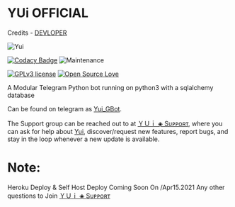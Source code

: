 # YUi OFFICIAL


Credits - [DEVLOPER](https://telegram.me/Net_SHELL)


![Yui](https://telegra.ph/file/fd91caf6f744344adec13.jpg)

[![Codacy Badge](https://app.codacy.com/project/badge/Grade/9b1165f6dc104c988126bdb92901979a)](https://www.codacy.com/gh/NetSHELL-Team/YUi_GBot_Global/dashboard?utm_source=github.com&amp;utm_medium=referral&amp;utm_content=NetSHELL-Team/YUi_GBot_Global&amp;utm_campaign=Badge_Grade)  ![Maintenance](https://img.shields.io/badge/Maintained%3F-yes-green.svg)

[![GPLv3 license](https://img.shields.io/badge/License-GPLv3-blue.svg)](https://perso.crans.org/besson/LICENSE.html) [![Open Source Love](https://badges.frapsoft.com/os/v3/open-source.png)](https://github.com/ellerbrock/open-source-badges/)


A Modular Telegram Python bot running on python3 with a sqlalchemy database 

Can be found on telegram as [Yui_GBot](https://t.me/Yui_GBot).

The Support group can be reached out to at [ＹＵｉ ◈ Sᴜᴘᴘᴏʀᴛ](https://t.me/Yui_Official), where you can ask for help about [Yui](https://t.me/Yui_GBot), discover/request new features, report bugs, and stay in the loop whenever a new update is available. 


# Note:

Heroku Deploy & Self Host Deploy Coming Soon On /Apr15.2021
Any other questions to Join  [ＹＵｉ ◈ Sᴜᴘᴘᴏʀᴛ](https://t.me/Yui_Official)






